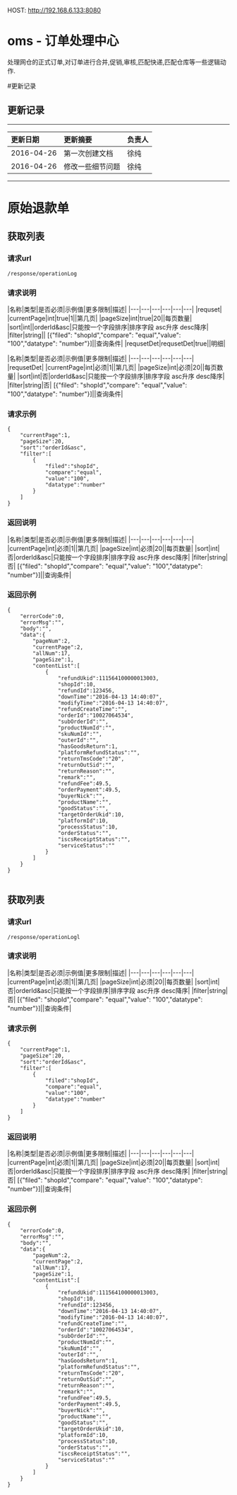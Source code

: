 HOST: http://192.168.6.133:8080
# oms - 订单处理中心
  处理网仓的正式订单,对订单进行合并,促销,审核,匹配快递,匹配仓库等一些逻辑动作.

#更新记录
## 更新记录

---

更新日期 | 更新摘要  | 负责人
:----------- | :----------- | :------
 2016-04-26 | 第一次创建文档 | 徐纯
 2016-04-26 | 修改一些细节问题 | 徐纯

---
# 原始退款单

## 获取列表
### 请求url

``` 
/response/operationLog
```

### 请求说明
  |名称|类型|是否必须|示例值|更多限制|描述|
         |---|---|---|---|---|---|
|requset|
|currentPage|int|true|1||第几页|
|pageSize|int|true|20||每页数量|
|sort|int||orderId&asc|只能按一个字段排序|排序字段 asc升序 desc降序|
|filter|string|| [{"filed": "shopId","compare": "equal","value": "100","datatype": "number"}]||查询条件|
|requsetDet|requsetDet|true||明细|


  |名称|类型|是否必须|示例值|更多限制|描述|
         |---|---|---|---|---|---|
|requsetDet|
|currentPage|int|必须|1||第几页|
|pageSize|int|必须|20||每页数量|
|sort|int|否|orderId&asc|只能按一个字段排序|排序字段 asc升序 desc降序|
|filter|string|否| [{"filed": "shopId","compare": "equal","value": "100","datatype": "number"}]||查询条件|


### 请求示例

```
{
	"currentPage":1,
	"pageSize":20,
	"sort":"orderId&asc",
	"filter":[
		{
			"filed":"shopId",
			"compare":"equal",
			"value":"100",
			"datatype":"number"
		}
	]
}

```

### 返回说明
  |名称|类型|是否必须|示例值|更多限制|描述|
         |---|---|---|---|---|---|
|currentPage|int|必须|1||第几页|
|pageSize|int|必须|20||每页数量|
|sort|int|否|orderId&asc|只能按一个字段排序|排序字段 asc升序 desc降序|
|filter|string|否| [{"filed": "shopId","compare": "equal","value": "100","datatype": "number"}]||查询条件|



### 返回示例

```
{
	"errorCode":0,
	"errorMsg":"",
	"body":"",
	"data":{
		"pageNum":2,
		"currentPage":2,
		"allNum":17,
		"pageSize":1,
		"contentList":[
			{
				"refundUkid":111564100000013003,
				"shopId":10,
				"refundId":123456,
				"downTime":"2016-04-13 14:40:07",
				"modifyTime":"2016-04-13 14:40:07",
				"refundCreateTime":"",
				"orderId":"10027064534",
				"subOrderId":"",
				"productNumId":"",
				"skuNumId":"",
				"outerId":"",
				"hasGoodsReturn":1,
				"platformRefundStatus":"",
				"returnTmsCode":"20",
				"returnOutSid":"",
				"returnReason":"",
				"remark":"",
				"refundFee":49.5,
				"orderPayment":49.5,
				"buyerNick":"",
				"productName":"",
				"goodStatus":"",
				"targetOrderUkid":10,
				"platformId":10,
				"processStatus":10,
				"orderStatus":"",
				"iscsReceiptStatus":"",
				"serviceStatus":""
			}
		]
	}
}


```

## 获取列表
### 请求url

``` 
/response/operationLogl
```

### 请求说明
  |名称|类型|是否必须|示例值|更多限制|描述|
         |---|---|---|---|---|---|
|currentPage|int|必须|1||第几页|
|pageSize|int|必须|20||每页数量|
|sort|int|否|orderId&asc|只能按一个字段排序|排序字段 asc升序 desc降序|
|filter|string|否| [{"filed": "shopId","compare": "equal","value": "100","datatype": "number"}]||查询条件|


### 请求示例

```
{
	"currentPage":1,
	"pageSize":20,
	"sort":"orderId&asc",
	"filter":[
		{
			"filed":"shopId",
			"compare":"equal",
			"value":"100",
			"datatype":"number"
		}
	]
}

```

### 返回说明
  |名称|类型|是否必须|示例值|更多限制|描述|
         |---|---|---|---|---|---|
|currentPage|int|必须|1||第几页|
|pageSize|int|必须|20||每页数量|
|sort|int|否|orderId&asc|只能按一个字段排序|排序字段 asc升序 desc降序|
|filter|string|否| [{"filed": "shopId","compare": "equal","value": "100","datatype": "number"}]||查询条件|



### 返回示例

```
{
	"errorCode":0,
	"errorMsg":"",
	"body":"",
	"data":{
		"pageNum":2,
		"currentPage":2,
		"allNum":17,
		"pageSize":1,
		"contentList":[
			{
				"refundUkid":111564100000013003,
				"shopId":10,
				"refundId":123456,
				"downTime":"2016-04-13 14:40:07",
				"modifyTime":"2016-04-13 14:40:07",
				"refundCreateTime":"",
				"orderId":"10027064534",
				"subOrderId":"",
				"productNumId":"",
				"skuNumId":"",
				"outerId":"",
				"hasGoodsReturn":1,
				"platformRefundStatus":"",
				"returnTmsCode":"20",
				"returnOutSid":"",
				"returnReason":"",
				"remark":"",
				"refundFee":49.5,
				"orderPayment":49.5,
				"buyerNick":"",
				"productName":"",
				"goodStatus":"",
				"targetOrderUkid":10,
				"platformId":10,
				"processStatus":10,
				"orderStatus":"",
				"iscsReceiptStatus":"",
				"serviceStatus":""
			}
		]
	}
}


```

